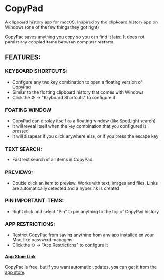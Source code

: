 # CopyPad
A clipboard history app for macOS. Inspired by the clipboard history app on Windows (one of the few things they got right)

CopyPad saves anything you copy so you can find it later. It does not persist any coppied items between computer restarts.


## FEATURES:

### KEYBOARD SHORTCUTS:
- Configure any two key combination to open a floating version of CopyPad
- Similar to the floating clipboard history that comes with Windows
- Click the :gear: -> "Keyboard Shortcuts" to configure it

### FOATING WINDOW
- CopyPad can display itself as a floating window (like SpotLight search)
- it will reveal itself when the key combination that you configured is pressed
- it will disapear if you click anywhere else, or if you press the escape key

### TEXT SEARCH:
- Fast text search of all items in CopyPad

### PREVIEWS:
- Double click an Item to preview. Works with text, images and files. Links are automatically detected and a hyperlink is created

### PIN IMPORTANT ITEMS:
- Right click and select "Pin" to pin anything to the top of CopyPad history

### APP RESTRICTIONS:
- Restrict CopyPad from saving anything from any app installed on your Mac, like password managers
- Click the :gear: -> "App Restrictions" to configure it

#### [App Store Link](https://apps.apple.com/us/app/copypad/id6447533832?mt=12)
CopyPad is free, but if you want automatic updates, you can get it from the [app store](https://apps.apple.com/us/app/copypad/id6447533832?mt=12).